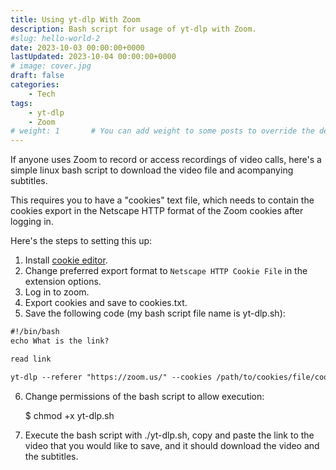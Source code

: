 ```yaml
---
title: Using yt-dlp With Zoom
description: Bash script for usage of yt-dlp with Zoom.
#slug: hello-world-2
date: 2023-10-03 00:00:00+0000
lastUpdated: 2023-10-04 00:00:00+0000
# image: cover.jpg
draft: false
categories:
    - Tech
tags:
    - yt-dlp
    - Zoom
# weight: 1       # You can add weight to some posts to override the default sorting (date descending)
---
```


If anyone uses Zoom to record or access recordings of video calls, here's a simple linux bash script to download the video file and acompanying subtitles.

This requires you to have a "cookies" text file, which needs to contain the cookies export in the Netscape HTTP format of the Zoom cookies after logging in.

Here's the steps to setting this up:

1. Install [cookie editor](https://microsoftedge.microsoft.com/addons/detail/cookie-editor/ajfboaconbpkglpfanbmlfgojgndmhmc).
2. Change preferred export format to `Netscape HTTP Cookie File` in the extension options.
3. Log in to zoom.
4. Export cookies and save to cookies.txt.
5. Save the following code (my bash script file name is yt-dlp.sh):

```html
#!/bin/bash
echo What is the link?

read link

yt-dlp --referer "https://zoom.us/" --cookies /path/to/cookies/file/cookies.txt -o "%(title)s-%(id)s.%(ext)s" --write-subs $link
```

6. Change permissions of the bash script to allow execution:

    $ chmod +x yt-dlp.sh

7. Execute the bash script with ./yt-dlp.sh, copy and paste the link to the video that you would like to save, and it should download the video and the subtitles.